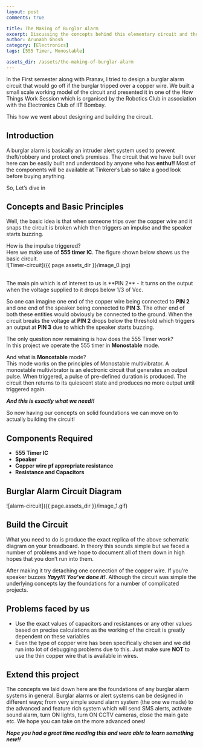 ```yaml
---
layout: post
comments: true

title: The Making of Burglar Alarm
excerpt: Discussing the concepts behind this elementary circuit and then moving on to build it.
author: Arunabh Ghosh
category: [Electronics]
tags: [555 Timer, Monostable]

assets_dir: /assets/the-making-of-burglar-alarm
---
```


In the First semester along with Pranav, I tried to design a burglar alarm circuit that would go off if the burglar tripped over a copper wire. We built a small scale working model of the circuit and presented it in one of the How Things Work Session which is organised by the Robotics Club in association with the Electronics Club of IIT Bombay.

This how we went about designing and building the circuit.


Introduction
------------ 

A burglar alarm is basically an intruder alert system used to prevent theft/robbery and protect one’s premises. The circuit that we have built over here can be easily built and understood by anyone who has **enthu!!** Most of the components will be available at Tinkerer’s Lab so take a good look before buying anything. 

So, Let’s dive in 

Concepts and Basic Principles
-----------------------------
Well, the basic idea is that when someone trips over the copper wire and it snaps the circuit is broken which then triggers an impulse and the speaker starts buzzing.

How is the impulse triggered?<br />
Here we make use of **555 timer IC**. 
The figure shown below shows us the basic circuit.
<br>
![Timer-circuit]({{ page.assets_dir }}/image_0.jpg)

<br>
The main pin which is of interest to us is **PIN 2** - It turns on the output when the voltage supplied to it drops below 1/3 of Vcc.

So one can imagine one end of the copper wire being connected to **PIN 2** and one end of the speaker being connected to **PIN 3**. The other end of both these entities would obviously be connected to the ground. When the circuit breaks the voltage at **PIN 2** drops below the threshold which triggers an output at **PIN 3** due to which the speaker starts buzzing.

The only question now remaining is how does the 555 Timer work?<br />
In this project we operate the 555 timer in **Monostable** mode.

And what is **Monostable** mode?<br />
This mode works on the principles of Monostable multivibrator. A monostable multivibrator is an electronic circuit that generates an output pulse. When triggered, a pulse of pre-defined duration is produced. The circuit then returns to its quiescent state and produces no more output until triggered again.

**_And this is exactly what we need!!_**

So now having our concepts on solid foundations we can move on to actually building the circuit!


Components Required
-------------------
- **555 Timer IC**
- **Speaker**
- **Copper wire pf appropriate resistance**
- **Resistance and Capacitors**

Burglar Alarm Circuit Diagram
-----------------------------
![alarm-circuit]({{ page.assets_dir }}/image_1.gif)

Build the Circuit
-----------------
What you need to do is produce the exact replica of the above schematic diagram on your breadboard. In theory this sounds simple but we faced a number of problems and we hope to document all of them down in high hopes that you don’t run into them.

After making it try detaching one connection of the copper wire. If you’re speaker buzzes **_Yayy!!! You’ve done it!_**. Although the circuit was simple the underlying concepts lay the foundations for a number of complicated projects.

Problems faced by us
--------------------
- Use the exact values of capacitors and resistances or any other values based on precise calculations as the working of the circuit is greatly dependent on these variables
- Even the type of copper wire has been specifically chosen and we did run into lot of debugging problems due to this. Just make sure **NOT** to use the thin copper wire that is available in wires.

Extend this project
-------------------
The concepts we laid down here are the foundations of any burglar alarm systems in general. Burglar alarms or alert systems can be designed in different ways; from very simple sound alarm system (the one we made) to the advanced and feature rich system which will send SMS alerts, activate sound alarm, turn ON lights, turn ON CCTV cameras, close the main gate etc. We hope you can take on the more advanced ones!

**_Hope you had a great time reading this and were able to learn something new!!_** 






[Wiki-Monovibrator]:http://www.electronics-tutorials.ws/waveforms/monostable.html 
[circuit-basics]:http://www.circuitbasics.com/555-timer-basics-monostable-mode/
